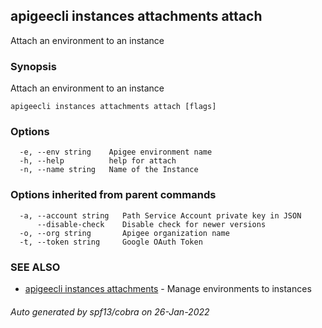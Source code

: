 ## apigeecli instances attachments attach

Attach an environment to an instance

### Synopsis

Attach an environment to an instance

```
apigeecli instances attachments attach [flags]
```

### Options

```
  -e, --env string    Apigee environment name
  -h, --help          help for attach
  -n, --name string   Name of the Instance
```

### Options inherited from parent commands

```
  -a, --account string   Path Service Account private key in JSON
      --disable-check    Disable check for newer versions
  -o, --org string       Apigee organization name
  -t, --token string     Google OAuth Token
```

### SEE ALSO

* [apigeecli instances attachments](apigeecli_instances_attachments.md)	 - Manage environments to instances

###### Auto generated by spf13/cobra on 26-Jan-2022
